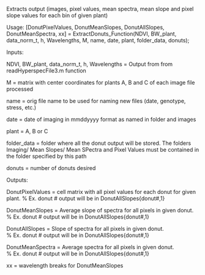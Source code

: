 Extracts output (images, pixel values, mean spectra, mean slope and pixel slope values for each bin of given plant)


Usage:
[DonutPixelValues, DonutMeanSlopes, DonutAllSlopes, DonutMeanSpectra, xx] = ExtractDonuts_Function(NDVI, BW_plant, data_norm_t, h, Wavelengths, M, name, date, plant, folder_data, donuts);

Inputs:

NDVI, BW_plant, data_norm_t, h, Wavelengths = Output from from readHyperspecFile3.m function

M = matrix with center coordinates for plants A, B and C of each image file processed

name = orig file name to be used for naming new files (date, genotype, stress, etc.)

date = date of imaging in mmddyyyy format as named in folder and images

plant = A, B or C

folder_data = folder where all the donut output will be stored. The folders Imaging/ Mean Slopes/ Mean SPectra and Pixel Values must be contained in the folder specified by this path 

donuts = number of donuts desired


Outputs:

DonutPixelValues = cell matrix with all pixel values for each donut for given plant. 
    % Ex. donut # output will be in DonutAllSlopes{donut#,1}
    
DonutMeanSlopes = Average slope of spectra for all pixels in given donut. 
    % Ex. donut # output will be in DonutAllSlopes{donut#,1}
    
DonutAllSlopes = Slope of spectra for all pixels in given donut.  
    % Ex. donut # output will be in DonutAllSlopes{donut#,1}
    
DonutMeanSpectra =  Average spectra for all pixels in given donut.  
    % Ex. donut # output will be in DonutAllSlopes{donut#,1}

xx = wavelength breaks for DonutMeanSlopes
 
